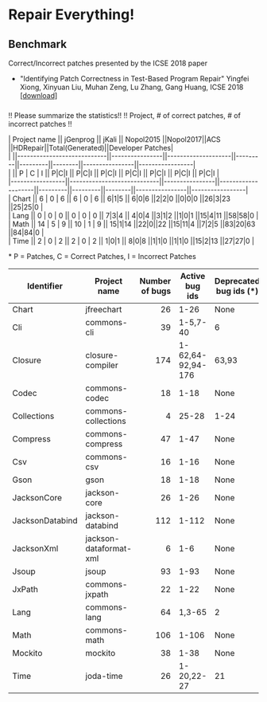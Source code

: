 # Repair Everything!

## Benchmark
Correct/Incorrect patches presented by the ICSE 2018 paper   
* "Identifying Patch Correctness in Test-Based Program Repair" Yingfei Xiong, Xinyuan Liu, Muhan Zeng, Lu Zhang, Gang Huang, ICSE 2018 [[download]](https://ieeexplore.ieee.org/stamp/stamp.jsp?arnumber=8453152)

###
!! Please summarize the statistics!!
!! Project, # of correct patches, # of incorrect patches !!

| Project name    || jGenprog                   || jKali          || Nopol2015          ||Nopol2017||ACS      ||HDRepair||Total(Generated)||Developer Patches|  
|                 ||----------------------------||----------------||--------------------||---------||---------||--------||----------------||-----------------|  
|                 || P    |     C     |    I    || P|C|I          || P|C|I	        || P|C|I   || P|C|I   || P|C|I  || P|C|I          || P|C|I           |  
|-----------------||----------------------------||----------------||--------------------||---------||---------||--------||----------------||-----------------|  
| Chart           || 6    |     0     |    6    || 6   |  0  | 6  ||  6|1|5             || 6|0|6   ||2|2|0    ||0|0|0   ||26|3|23         ||25|25|0          |  
| Lang            || 0    |     0     |    0    || 0   |  0  | 0  || 7|3|4              || 4|0|4   ||3|1|2    ||1|0|1   ||15|4|11         ||58|58|0          |  
| Math            || 14   |     5     |    9    || 10  |  1  | 9  || 15|1|14            ||22|0||22 ||15|11|4  ||7|2|5   ||83|20|63        ||84|84|0          |  
| Time            || 2    |     0     |    2    || 2   |  0  | 2  || 1|0|1              || 8|0|8   ||1|1|0    ||1|1|0   ||15|2|13         ||27|27|0          |  

\* P = Patches, C = Correct Patches, I = Incorrect Patches



| Identifier      | Project name               | Number of bugs | Active bug ids      | Deprecated bug ids (\*) |
|-----------------|----------------------------|---------------:|---------------------|-------------------------|
| Chart           | jfreechart                 |       26       | 1-26                | None                    |
| Cli             | commons-cli                |       39       | 1-5,7-40            | 6                       |
| Closure         | closure-compiler           |      174       | 1-62,64-92,94-176   | 63,93                   |
| Codec           | commons-codec              |       18       | 1-18                | None                    |
| Collections     | commons-collections        |        4       | 25-28               | 1-24                    |
| Compress        | commons-compress           |       47       | 1-47                | None                    |
| Csv             | commons-csv                |       16       | 1-16                | None                    |
| Gson            | gson                       |       18       | 1-18                | None                    |
| JacksonCore     | jackson-core               |       26       | 1-26                | None                    |
| JacksonDatabind | jackson-databind           |      112       | 1-112               | None                    |
| JacksonXml      | jackson-dataformat-xml     |        6       | 1-6                 | None                    |
| Jsoup           | jsoup                      |       93       | 1-93                | None                    |
| JxPath          | commons-jxpath             |       22       | 1-22                | None                    |
| Lang            | commons-lang               |       64       | 1,3-65              | 2                       |
| Math            | commons-math               |      106       | 1-106               | None                    |
| Mockito         | mockito                    |       38       | 1-38                | None                    |
| Time            | joda-time                  |       26       | 1-20,22-27          | 21                      |
